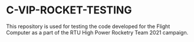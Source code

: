 # C-VIP-ROCKET-TESTING

This repository is used for testing the code developed for the Flight Computer as a part of the RTU High Power Rocketry Team 2021 campaign.
